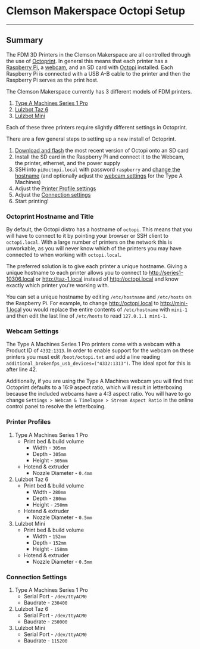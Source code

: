 # Clemson Makerspace Octopi Setup
----

## Summary
The FDM 3D Printers in the Clemson Makerspace are all controlled through the use
of [Octoprint](http://octoprint.org/). In general this means that each printer
has a [Raspberry Pi](https://www.raspberrypi.org/products/raspberry-pi-3-model-b/),
a [webcam](https://www.raspberrypi.org/products/camera-module-v2/), and an SD
card with [Octopi](https://octopi.octoprint.org/) installed. Each Raspberry Pi
is connected with a USB A-B cable to the printer and then the Raspberry Pi serves
as the print host.

The Clemson Makerspace currently has 3 different models of FDM printers.
1. [Type A Machines Series 1 Pro](https://www.typeamachines.com/series-1-pro)
2. [Lulzbot Taz 6](https://www.lulzbot.com/store/printers/lulzbot-taz-6)
3. [Lulzbot Mini](https://www.lulzbot.com/store/printers/lulzbot-mini)

Each of these three printers require slightly different settings in Octoprint.

There are a few general steps to setting up a new install of Octoprint.

1. [Download and flash](https://octopi.octoprint.org/) the most recent version
    of Octopi onto an SD card
2. Install the SD card in the Raspberry Pi and connect it to the Webcam, the
    printer, ethernet, and the power supply
3. SSH into `pi@octopi.local` with password `raspberry` and
    [change the hostname](#octoprint-hostname-and-title) (and optionally adjust
    the [webcam settings](#webcam-settings) for the Type A Machines)
4. Adjust the [Printer Profile settings](#printer-profiles)
5. Adjust the [Connection settings](#connection-settings)
6. Start printing!

### Octoprint Hostname and Title
By default, the Octopi distro has a hostname of `octopi`. This means that you
will have to connect to it by pointing your browser or SSH client to
`octopi.local`. With a large number of printers on the network this is
unworkable, as you will never know which of the printers you may have connected
to when working with `octopi.local`.

The preferred solution is to give each printer a unique hostname. Giving a
unique hostname to each printer allows you to connect to
http://series1-10306.local or http://taz-1.local instead of http://octopi.local
and know exactly which printer you're working with.


You can set a unique hostname by editing `/etc/hostname` and `/etc/hosts` on the
Raspberry Pi. For example, to change http://octopi.local to http://mini-1.local
you would replace the entire contents of `/etc/hostname` with `mini-1` and then
edit the last line of `/etc/hosts` to read `127.0.1.1 mini-1`.

### Webcam Settings
The Type A Machines Series 1 Pro printers come with a webcam with a Product ID
of `4332:1313`. In order to enable support for the webcam on these printers you
must edit `/boot/octopi.txt` and add a line reading
`additional_brokenfps_usb_devices=("4332:1313")`. The ideal spot for this is
after line 42.

Additionally, if you are using the Type A Machines webcam you will find that
Octoprint defaults to a 16:9 aspect ratio, which will result in letterboxing
because the included webcams have a 4:3 aspect ratio. You will have to go
change `Settings > Webcam & Timelapse > Stream Aspect Ratio` in the online
control panel to resolve the letterboxing.

### Printer Profiles
1. Type A Machines Series 1 Pro
    * Print bed & build volume
        * Width - `305mm`
        * Depth - `305mm`
        * Height - `305mm`
    * Hotend & extruder
        * Nozzle Diameter - `0.4mm`
2. Lulzbot Taz 6
    * Print bed & build volume
        * Width - `280mm`
        * Depth - `280mm`
        * Height - `250mm`
    * Hotend & extruder
        * Nozzle Diameter - `0.5mm`
3. Lulzbot Mini
    * Print bed & build volume
        * Width - `152mm`
        * Depth - `152mm`
        * Height - `158mm`
    * Hotend & extruder
        * Nozzle Diameter - `0.5mm`

### Connection Settings
1. Type A Machines Series 1 Pro
    * Serial Port - `/dev/ttyACM0`
    * Baudrate - `230400`
2. Lulzbot Taz 6
    * Serial Port - `/dev/ttyACM0`
    * Baudrate - `250000`
3. Lulzbot Mini
    * Serial Port - `/dev/ttyACM0`
    * Baudrate - `115200`
